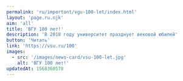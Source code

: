 ```yaml
---
permalink: 'ru/important/vgu-100-let/index.html'
layout: 'page.ru.njk'
aim: 'all'
title: 'ВГУ 100 лет!'
description: 'В 2018 году университет празднует вековой юбилей'
button: 'Читать'
link: 'https://vsu.ru/100'
images:
  - src: '/images/news-card/vsu-100-let.jpg'
    alt: 'ВГУ 100 лет!'
updatedAt: 1568360578
---
```

